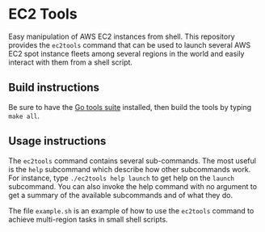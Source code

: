 EC2 Tools
=========

Easy manipulation of AWS EC2 instances from shell.
This repository provides the `ec2tools` command that can be used to launch
several AWS EC2 spot instance fleets among several regions in the world and
easily interact with them from a shell script.

Build instructions
------------------

Be sure to have the [Go tools suite](https://golang.org/dl/) installed, then
build the tools by typing `make all`.

Usage instructions
------------------

The `ec2tools` command contains several sub-commands. The most useful is the
`help` subcommand which describe how other subcommands work. For instance,
type `./ec2tools help launch` to get help on the `launch` subcommand. You can
also invoke the help command with no argument to get a summary of the available
subcommands and of what they do.

The file `example.sh` is an example of how to use the `ec2tools` command to
achieve multi-region tasks in small shell scripts.
